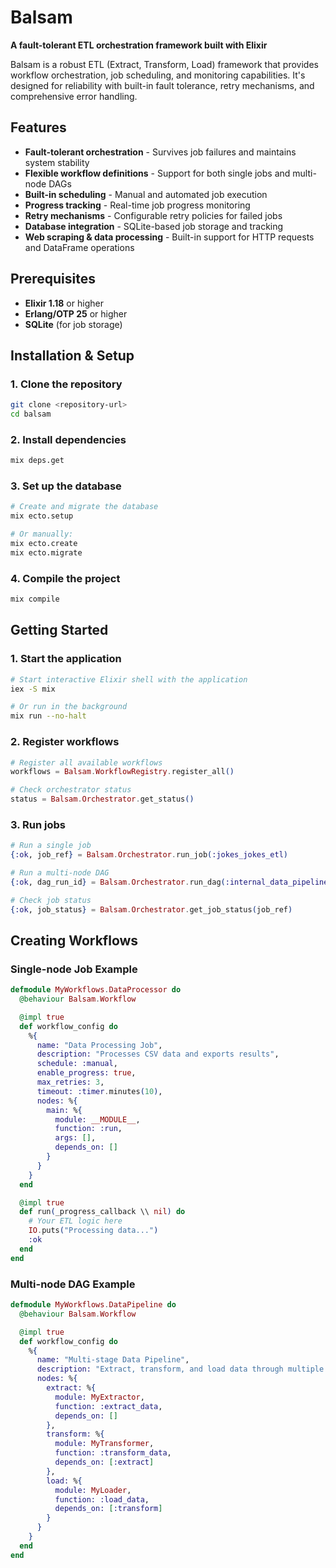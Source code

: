 # Balsam

**A fault-tolerant ETL orchestration framework built with Elixir**

Balsam is a robust ETL (Extract, Transform, Load) framework that provides workflow orchestration, job scheduling, and monitoring capabilities. It's designed for reliability with built-in fault tolerance, retry mechanisms, and comprehensive error handling.

## Features

- **Fault-tolerant orchestration** - Survives job failures and maintains system stability
- **Flexible workflow definitions** - Support for both single jobs and multi-node DAGs
- **Built-in scheduling** - Manual and automated job execution
- **Progress tracking** - Real-time job progress monitoring
- **Retry mechanisms** - Configurable retry policies for failed jobs
- **Database integration** - SQLite-based job storage and tracking
- **Web scraping & data processing** - Built-in support for HTTP requests and DataFrame operations

## Prerequisites

- **Elixir 1.18** or higher
- **Erlang/OTP 25** or higher
- **SQLite** (for job storage)

## Installation & Setup

### 1. Clone the repository

```bash
git clone <repository-url>
cd balsam
```

### 2. Install dependencies

```bash
mix deps.get
```

### 3. Set up the database

```bash
# Create and migrate the database
mix ecto.setup

# Or manually:
mix ecto.create
mix ecto.migrate
```

### 4. Compile the project

```bash
mix compile
```

## Getting Started

### 1. Start the application

```bash
# Start interactive Elixir shell with the application
iex -S mix

# Or run in the background
mix run --no-halt
```

### 2. Register workflows

```elixir
# Register all available workflows
workflows = Balsam.WorkflowRegistry.register_all()

# Check orchestrator status
status = Balsam.Orchestrator.get_status()
```

### 3. Run jobs

```elixir
# Run a single job
{:ok, job_ref} = Balsam.Orchestrator.run_job(:jokes_jokes_etl)

# Run a multi-node DAG
{:ok, dag_run_id} = Balsam.Orchestrator.run_dag(:internal_data_pipeline_test)

# Check job status
{:ok, job_status} = Balsam.Orchestrator.get_job_status(job_ref)
```

## Creating Workflows

### Single-node Job Example

```elixir
defmodule MyWorkflows.DataProcessor do
  @behaviour Balsam.Workflow

  @impl true
  def workflow_config do
    %{
      name: "Data Processing Job",
      description: "Processes CSV data and exports results",
      schedule: :manual,
      enable_progress: true,
      max_retries: 3,
      timeout: :timer.minutes(10),
      nodes: %{
        main: %{
          module: __MODULE__,
          function: :run,
          args: [],
          depends_on: []
        }
      }
    }
  end

  @impl true
  def run(_progress_callback \\ nil) do
    # Your ETL logic here
    IO.puts("Processing data...")
    :ok
  end
end
```

### Multi-node DAG Example

```elixir
defmodule MyWorkflows.DataPipeline do
  @behaviour Balsam.Workflow

  @impl true
  def workflow_config do
    %{
      name: "Multi-stage Data Pipeline",
      description: "Extract, transform, and load data through multiple stages",
      nodes: %{
        extract: %{
          module: MyExtractor,
          function: :extract_data,
          depends_on: []
        },
        transform: %{
          module: MyTransformer,
          function: :transform_data,
          depends_on: [:extract]
        },
        load: %{
          module: MyLoader,
          function: :load_data,
          depends_on: [:transform]
        }
      }
    }
  end
end
```